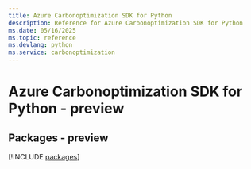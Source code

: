 ```yaml
---
title: Azure Carbonoptimization SDK for Python
description: Reference for Azure Carbonoptimization SDK for Python
ms.date: 05/16/2025
ms.topic: reference
ms.devlang: python
ms.service: carbonoptimization
---
```

# Azure Carbonoptimization SDK for Python - preview
## Packages - preview
[!INCLUDE [packages](carbonoptimization-index.md)]